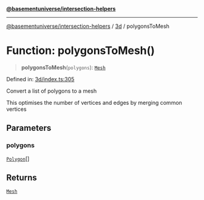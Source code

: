 [**@basementuniverse/intersection-helpers**](../../README.md)

***

[@basementuniverse/intersection-helpers](../../README.md) / [3d](../README.md) / polygonsToMesh

# Function: polygonsToMesh()

> **polygonsToMesh**(`polygons`): [`Mesh`](../types/type-aliases/Mesh.md)

Defined in: [3d/index.ts:305](https://github.com/basementuniverse/intersection-helpers/blob/98a1762f467a7b92d986d7a09e3582c961f718d2/src/3d/index.ts#L305)

Convert a list of polygons to a mesh

This optimises the number of vertices and edges by merging common vertices

## Parameters

### polygons

[`Polygon`](../types/type-aliases/Polygon.md)[]

## Returns

[`Mesh`](../types/type-aliases/Mesh.md)
